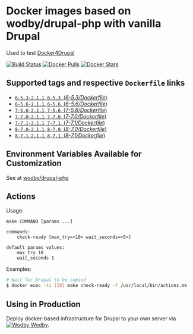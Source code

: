 # Docker images based on wodby/drupal-php with vanilla Drupal

Used to test [Docker4Drupal](http://docker4drupal.org)

[![Build Status](https://travis-ci.org/wodby/drupal.svg?branch=master)](https://travis-ci.org/wodby/drupal)
[![Docker Pulls](https://img.shields.io/docker/pulls/wodby/drupal.svg)](https://hub.docker.com/r/wodby/drupal)
[![Docker Stars](https://img.shields.io/docker/stars/wodby/drupal.svg)](https://hub.docker.com/r/wodby/drupal)

## Supported tags and respective `Dockerfile` links

- [`6-5.3-2.1.1`, `6-5.3`, (*6-5.3/Dockerfile*)](https://github.com/wodby/drupal/tree/master/6/5.3/Dockerfile)
- [`6-5.6-2.1.1`, `6-5.6`, (*6-5.6/Dockerfile*)](https://github.com/wodby/drupal/tree/master/6/5.6/Dockerfile)
- [`7-5.6-2.1.1`, `7-5.6`, (*7-5.6/Dockerfile*)](https://github.com/wodby/drupal/tree/master/7/5.6/Dockerfile)
- [`7-7.0-2.1.1`, `7-7.0`, (*7-7.0/Dockerfile*)](https://github.com/wodby/drupal/tree/master/7/7.0/Dockerfile)
- [`7-7.1-2.1.1`, `7-7.1`, (*7-7.1/Dockerfile*)](https://github.com/wodby/drupal/tree/master/7/7.1/Dockerfile)
- [`8-7.0-2.1.1`, `8-7.0`, (*8-7.0/Dockerfile*)](https://github.com/wodby/drupal/tree/master/8/7.0/Dockerfile)
- [`8-7.1-2.1.1`, `8-7.1`, (*8-7.1/Dockerfile*)](https://github.com/wodby/drupal/tree/master/8/7.1/Dockerfile)

## Environment Variables Available for Customization

See at [wodby/drupal-php](https://github.com/wodby/drupal-php)

## Actions

Usage:

```
make COMMAND [params ...]
 
commands:
    check-ready [max_try=<10> wait_seconds=<5>]
     
default params values:
    max_try 10
    wait_seconds 1
```

Examples:

```bash
# Wait for Drupal to be copied
$ docker exec -ti [ID] make check-ready -f /usr/local/bin/actions.mk
```

## Using in Production

Deploy docker-based infrastructure for Drupal to your own server via [![Wodby](https://www.google.com/s2/favicons?domain=wodby.com) Wodby](https://wodby.com).

